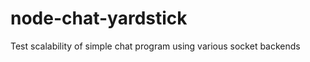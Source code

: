 node-chat-yardstick
===================

Test scalability of simple chat program using various socket backends